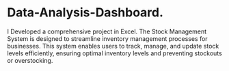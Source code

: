 # Data-Analysis-Dashboard.
I Developed a comprehensive project in Excel. The Stock Management System is designed to streamline inventory management processes for businesses. This system enables users to track, manage, and update stock levels efficiently, ensuring optimal inventory levels and preventing stockouts or overstocking.
